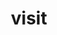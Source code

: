 ---
title: "visit"
layout: cache
categories: [package, develop]
meta: {"versions": ["3.3.2", "3.3.3"], "compilers": ["gcc@=11.1.0"], "oss": ["ubuntu20.04"], "platforms": ["linux"], "targets": ["x86_64_v3"], "stacks": ["data-vis-sdk", "e4s"], "num_specs": 44, "num_specs_by_stack": {"data-vis-sdk": 34, "e4s": 10}}
spec_details: [{"hash": "2zxhs23gkgguqe55smypcwz4w5w6asgj", "compiler": "gcc@=11.1.0", "versions": ["3.3.3"], "os": "ubuntu20.04", "platform": "linux", "target": "x86_64_v3", "variants": ["+adios2", "build_system=cmake", "build_type=Release", "+conduit", "generator=ninja", "+gui", "+hdf5", "~ipo", "+mfem", "+mpi", "~osmesa", "patches=bd43c00", "+plugins", "+python", "+silo", "~vtkm"], "stacks": ["data-vis-sdk"], "size": "-", "tarball": "https://binaries.spack.io/develop/build_cache/linux-ubuntu20.04-x86_64_v3/gcc-11.1.0/visit-3.3.3/linux-ubuntu20.04-x86_64_v3-gcc-11.1.0-visit-3.3.3-2zxhs23gkgguqe55smypcwz4w5w6asgj.spack"}, {"hash": "6koefexowm7bleqccbq6aeuih57yydib", "compiler": "gcc@=11.1.0", "versions": ["3.3.2"], "os": "ubuntu20.04", "platform": "linux", "target": "x86_64_v3", "variants": ["+adios2", "build_system=cmake", "build_type=RelWithDebInfo", "+conduit", "generator=ninja", "+gui", "+hdf5", "~ipo", "+mfem", "+mpi", "~osmesa", "patches=bd43c00", "+plugins", "+python", "+silo", "~vtkm"], "stacks": ["data-vis-sdk"], "size": "-", "tarball": "https://binaries.spack.io/develop/build_cache/linux-ubuntu20.04-x86_64_v3/gcc-11.1.0/visit-3.3.2/linux-ubuntu20.04-x86_64_v3-gcc-11.1.0-visit-3.3.2-6koefexowm7bleqccbq6aeuih57yydib.spack"}, {"hash": "vb7r7zqsagsase6uxbf4kvzf3uoldtcn", "compiler": "gcc@=11.1.0", "versions": ["3.3.2"], "os": "ubuntu20.04", "platform": "linux", "target": "x86_64_v3", "variants": ["+adios2", "build_system=cmake", "build_type=RelWithDebInfo", "+conduit", "generator=ninja", "~gui", "+hdf5", "~ipo", "+mfem", "+mpi", "+osmesa", "patches=bd43c00", "+plugins", "+python", "+silo", "~vtkm"], "stacks": ["data-vis-sdk"], "size": "-", "tarball": "https://binaries.spack.io/develop/build_cache/linux-ubuntu20.04-x86_64_v3/gcc-11.1.0/visit-3.3.2/linux-ubuntu20.04-x86_64_v3-gcc-11.1.0-visit-3.3.2-vb7r7zqsagsase6uxbf4kvzf3uoldtcn.spack"}, {"hash": "h3zqdximqzkvdhpu3fhpk5ovbobi5sqn", "compiler": "gcc@=11.1.0", "versions": ["3.3.2"], "os": "ubuntu20.04", "platform": "linux", "target": "x86_64_v3", "variants": ["+adios2", "build_system=cmake", "build_type=RelWithDebInfo", "+conduit", "generator=ninja", "~gui", "+hdf5", "~ipo", "+mfem", "+mpi", "~osmesa", "patches=bd43c00", "+plugins", "+python", "+silo", "~vtkm"], "stacks": ["data-vis-sdk"], "size": "-", "tarball": "https://binaries.spack.io/develop/build_cache/linux-ubuntu20.04-x86_64_v3/gcc-11.1.0/visit-3.3.2/linux-ubuntu20.04-x86_64_v3-gcc-11.1.0-visit-3.3.2-h3zqdximqzkvdhpu3fhpk5ovbobi5sqn.spack"}, {"hash": "7yxa6uomvlmn7ymgxzm3ao3xzcefamdv", "compiler": "gcc@=11.1.0", "versions": ["3.3.2"], "os": "ubuntu20.04", "platform": "linux", "target": "x86_64_v3", "variants": ["+adios2", "build_system=cmake", "build_type=RelWithDebInfo", "+conduit", "generator=ninja", "~gui", "+hdf5", "~ipo", "+mfem", "+mpi", "+osmesa", "patches=bd43c00", "+plugins", "+python", "+silo", "~vtkm"], "stacks": ["data-vis-sdk"], "size": "-", "tarball": "https://binaries.spack.io/develop/build_cache/linux-ubuntu20.04-x86_64_v3/gcc-11.1.0/visit-3.3.2/linux-ubuntu20.04-x86_64_v3-gcc-11.1.0-visit-3.3.2-7yxa6uomvlmn7ymgxzm3ao3xzcefamdv.spack"}, {"hash": "avpuazb46km47jhxzsecyhiqer3kmo27", "compiler": "gcc@=11.1.0", "versions": ["3.3.3"], "os": "ubuntu20.04", "platform": "linux", "target": "x86_64_v3", "variants": ["+adios2", "build_system=cmake", "build_type=RelWithDebInfo", "+conduit", "generator=ninja", "~gui", "+hdf5", "~ipo", "+mfem", "+mpi", "+osmesa", "patches=bd43c00", "+plugins", "+python", "+silo", "~vtkm"], "stacks": ["data-vis-sdk"], "size": "-", "tarball": "https://binaries.spack.io/develop/build_cache/linux-ubuntu20.04-x86_64_v3/gcc-11.1.0/visit-3.3.3/linux-ubuntu20.04-x86_64_v3-gcc-11.1.0-visit-3.3.3-avpuazb46km47jhxzsecyhiqer3kmo27.spack"}, {"hash": "uslcjguc6cklq4twz6edpun4ydp2ntsb", "compiler": "gcc@=11.1.0", "versions": ["3.3.2"], "os": "ubuntu20.04", "platform": "linux", "target": "x86_64_v3", "variants": ["+adios2", "build_system=cmake", "build_type=RelWithDebInfo", "+conduit", "generator=ninja", "~gui", "+hdf5", "~ipo", "+mfem", "+mpi", "+osmesa", "patches=bd43c00", "+plugins", "+python", "+silo", "~vtkm"], "stacks": ["data-vis-sdk"], "size": "-", "tarball": "https://binaries.spack.io/develop/build_cache/linux-ubuntu20.04-x86_64_v3/gcc-11.1.0/visit-3.3.2/linux-ubuntu20.04-x86_64_v3-gcc-11.1.0-visit-3.3.2-uslcjguc6cklq4twz6edpun4ydp2ntsb.spack"}, {"hash": "hmpdj3bz53qctnbzyxctcah7ocn737jy", "compiler": "gcc@=11.1.0", "versions": ["3.3.3"], "os": "ubuntu20.04", "platform": "linux", "target": "x86_64_v3", "variants": ["+adios2", "build_system=cmake", "build_type=Release", "+conduit", "generator=ninja", "~gui", "+hdf5", "~ipo", "+mfem", "+mpi", "~osmesa", "patches=bd43c00", "+plugins", "+python", "+silo", "~vtkm"], "stacks": ["e4s"], "size": "-", "tarball": "https://binaries.spack.io/develop/build_cache/linux-ubuntu20.04-x86_64_v3/gcc-11.1.0/visit-3.3.3/linux-ubuntu20.04-x86_64_v3-gcc-11.1.0-visit-3.3.3-hmpdj3bz53qctnbzyxctcah7ocn737jy.spack"}, {"hash": "5vict27uaz3v3hn5nr7eefcph4vbff4t", "compiler": "gcc@=11.1.0", "versions": ["3.3.3"], "os": "ubuntu20.04", "platform": "linux", "target": "x86_64_v3", "variants": ["+adios2", "build_system=cmake", "build_type=RelWithDebInfo", "+conduit", "generator=ninja", "~gui", "+hdf5", "~ipo", "+mfem", "+mpi", "~osmesa", "patches=bd43c00", "+plugins", "+python", "+silo", "~vtkm"], "stacks": ["e4s"], "size": "-", "tarball": "https://binaries.spack.io/develop/build_cache/linux-ubuntu20.04-x86_64_v3/gcc-11.1.0/visit-3.3.3/linux-ubuntu20.04-x86_64_v3-gcc-11.1.0-visit-3.3.3-5vict27uaz3v3hn5nr7eefcph4vbff4t.spack"}, {"hash": "cljvn7w33ajcr5xf7ajhonux2muttd3z", "compiler": "gcc@=11.1.0", "versions": ["3.3.3"], "os": "ubuntu20.04", "platform": "linux", "target": "x86_64_v3", "variants": ["+adios2", "build_system=cmake", "build_type=RelWithDebInfo", "+conduit", "generator=ninja", "+gui", "+hdf5", "~ipo", "+mfem", "+mpi", "~osmesa", "patches=bd43c00", "+plugins", "+python", "+silo", "~vtkm"], "stacks": ["data-vis-sdk"], "size": "-", "tarball": "https://binaries.spack.io/develop/build_cache/linux-ubuntu20.04-x86_64_v3/gcc-11.1.0/visit-3.3.3/linux-ubuntu20.04-x86_64_v3-gcc-11.1.0-visit-3.3.3-cljvn7w33ajcr5xf7ajhonux2muttd3z.spack"}, {"hash": "4zay4smy3o2svjgl5ojxdk7ceoyi5d34", "compiler": "gcc@=11.1.0", "versions": ["3.3.2"], "os": "ubuntu20.04", "platform": "linux", "target": "x86_64_v3", "variants": ["+adios2", "build_system=cmake", "build_type=RelWithDebInfo", "+conduit", "generator=ninja", "~gui", "+hdf5", "~ipo", "+mfem", "+mpi", "~osmesa", "patches=bd43c00", "+plugins", "+python", "+silo", "~vtkm"], "stacks": ["data-vis-sdk"], "size": "-", "tarball": "https://binaries.spack.io/develop/build_cache/linux-ubuntu20.04-x86_64_v3/gcc-11.1.0/visit-3.3.2/linux-ubuntu20.04-x86_64_v3-gcc-11.1.0-visit-3.3.2-4zay4smy3o2svjgl5ojxdk7ceoyi5d34.spack"}, {"hash": "y6cncc23jpqet2zmr3sthgfulgvmyaa7", "compiler": "gcc@=11.1.0", "versions": ["3.3.3"], "os": "ubuntu20.04", "platform": "linux", "target": "x86_64_v3", "variants": ["+adios2", "build_system=cmake", "build_type=RelWithDebInfo", "+conduit", "generator=ninja", "+gui", "+hdf5", "~ipo", "+mfem", "+mpi", "~osmesa", "patches=bd43c00", "+plugins", "+python", "+silo", "~vtkm"], "stacks": ["data-vis-sdk"], "size": "-", "tarball": "https://binaries.spack.io/develop/build_cache/linux-ubuntu20.04-x86_64_v3/gcc-11.1.0/visit-3.3.3/linux-ubuntu20.04-x86_64_v3-gcc-11.1.0-visit-3.3.3-y6cncc23jpqet2zmr3sthgfulgvmyaa7.spack"}, {"hash": "zqf5nv3exkdzzk7rkgjn6d6st4s7zlhz", "compiler": "gcc@=11.1.0", "versions": ["3.3.2"], "os": "ubuntu20.04", "platform": "linux", "target": "x86_64_v3", "variants": ["+adios2", "build_system=cmake", "build_type=RelWithDebInfo", "+conduit", "generator=ninja", "~gui", "+hdf5", "~ipo", "+mfem", "+mpi", "~osmesa", "patches=bd43c00", "+plugins", "+python", "+silo", "~vtkm"], "stacks": ["e4s"], "size": "-", "tarball": "https://binaries.spack.io/develop/build_cache/linux-ubuntu20.04-x86_64_v3/gcc-11.1.0/visit-3.3.2/linux-ubuntu20.04-x86_64_v3-gcc-11.1.0-visit-3.3.2-zqf5nv3exkdzzk7rkgjn6d6st4s7zlhz.spack"}, {"hash": "imxvy6pshwbk4qybpons3hke5e2awsae", "compiler": "gcc@=11.1.0", "versions": ["3.3.2"], "os": "ubuntu20.04", "platform": "linux", "target": "x86_64_v3", "variants": ["+adios2", "build_system=cmake", "build_type=RelWithDebInfo", "+conduit", "generator=ninja", "~gui", "+hdf5", "~ipo", "+mfem", "+mpi", "~osmesa", "patches=bd43c00", "+plugins", "+python", "+silo", "~vtkm"], "stacks": ["e4s"], "size": "-", "tarball": "https://binaries.spack.io/develop/build_cache/linux-ubuntu20.04-x86_64_v3/gcc-11.1.0/visit-3.3.2/linux-ubuntu20.04-x86_64_v3-gcc-11.1.0-visit-3.3.2-imxvy6pshwbk4qybpons3hke5e2awsae.spack"}, {"hash": "2xx6um7rjkbufffnpusyqgopx6h57p6i", "compiler": "gcc@=11.1.0", "versions": ["3.3.3"], "os": "ubuntu20.04", "platform": "linux", "target": "x86_64_v3", "variants": ["+adios2", "build_system=cmake", "build_type=RelWithDebInfo", "+conduit", "generator=ninja", "~gui", "+hdf5", "~ipo", "+mfem", "+mpi", "+osmesa", "patches=bd43c00", "+plugins", "+python", "+silo", "~vtkm"], "stacks": ["data-vis-sdk"], "size": "-", "tarball": "https://binaries.spack.io/develop/build_cache/linux-ubuntu20.04-x86_64_v3/gcc-11.1.0/visit-3.3.3/linux-ubuntu20.04-x86_64_v3-gcc-11.1.0-visit-3.3.3-2xx6um7rjkbufffnpusyqgopx6h57p6i.spack"}, {"hash": "qgye65vmtfog5mbrohfgskjv3rbq4hsf", "compiler": "gcc@=11.1.0", "versions": ["3.3.3"], "os": "ubuntu20.04", "platform": "linux", "target": "x86_64_v3", "variants": ["+adios2", "build_system=cmake", "build_type=RelWithDebInfo", "+conduit", "generator=ninja", "+gui", "+hdf5", "~ipo", "+mfem", "+mpi", "~osmesa", "patches=bd43c00", "+plugins", "+python", "+silo", "~vtkm"], "stacks": ["data-vis-sdk"], "size": "-", "tarball": "https://binaries.spack.io/develop/build_cache/linux-ubuntu20.04-x86_64_v3/gcc-11.1.0/visit-3.3.3/linux-ubuntu20.04-x86_64_v3-gcc-11.1.0-visit-3.3.3-qgye65vmtfog5mbrohfgskjv3rbq4hsf.spack"}, {"hash": "eppua6nreyqajju32j55pwufa6pfi67j", "compiler": "gcc@=11.1.0", "versions": ["3.3.3"], "os": "ubuntu20.04", "platform": "linux", "target": "x86_64_v3", "variants": ["+adios2", "build_system=cmake", "build_type=RelWithDebInfo", "+conduit", "generator=ninja", "~gui", "+hdf5", "~ipo", "+mfem", "+mpi", "+osmesa", "patches=bd43c00", "+plugins", "+python", "+silo", "~vtkm"], "stacks": ["data-vis-sdk"], "size": "-", "tarball": "https://binaries.spack.io/develop/build_cache/linux-ubuntu20.04-x86_64_v3/gcc-11.1.0/visit-3.3.3/linux-ubuntu20.04-x86_64_v3-gcc-11.1.0-visit-3.3.3-eppua6nreyqajju32j55pwufa6pfi67j.spack"}, {"hash": "vwbl4wxs6cqbycbqwxl2omcn6i42cm4q", "compiler": "gcc@=11.1.0", "versions": ["3.3.2"], "os": "ubuntu20.04", "platform": "linux", "target": "x86_64_v3", "variants": ["+adios2", "build_system=cmake", "build_type=RelWithDebInfo", "+conduit", "generator=ninja", "~gui", "+hdf5", "~ipo", "+mfem", "+mpi", "~osmesa", "patches=bd43c00", "+plugins", "+python", "+silo", "~vtkm"], "stacks": ["e4s"], "size": "-", "tarball": "https://binaries.spack.io/develop/build_cache/linux-ubuntu20.04-x86_64_v3/gcc-11.1.0/visit-3.3.2/linux-ubuntu20.04-x86_64_v3-gcc-11.1.0-visit-3.3.2-vwbl4wxs6cqbycbqwxl2omcn6i42cm4q.spack"}, {"hash": "kxy66cs4vvirfhpbgq2sp2cehcmbxk54", "compiler": "gcc@=11.1.0", "versions": ["3.3.3"], "os": "ubuntu20.04", "platform": "linux", "target": "x86_64_v3", "variants": ["+adios2", "build_system=cmake", "build_type=RelWithDebInfo", "+conduit", "generator=ninja", "~gui", "+hdf5", "~ipo", "+mfem", "+mpi", "~osmesa", "patches=bd43c00", "+plugins", "+python", "+silo", "~vtkm"], "stacks": ["data-vis-sdk"], "size": "-", "tarball": "https://binaries.spack.io/develop/build_cache/linux-ubuntu20.04-x86_64_v3/gcc-11.1.0/visit-3.3.3/linux-ubuntu20.04-x86_64_v3-gcc-11.1.0-visit-3.3.3-kxy66cs4vvirfhpbgq2sp2cehcmbxk54.spack"}, {"hash": "ilhhvpez4skf7gshprtjgfhg2nrup5u5", "compiler": "gcc@=11.1.0", "versions": ["3.3.3"], "os": "ubuntu20.04", "platform": "linux", "target": "x86_64_v3", "variants": ["+adios2", "build_system=cmake", "build_type=RelWithDebInfo", "+conduit", "generator=ninja", "~gui", "+hdf5", "~ipo", "+mfem", "+mpi", "~osmesa", "patches=bd43c00", "+plugins", "+python", "+silo", "~vtkm"], "stacks": ["data-vis-sdk"], "size": "-", "tarball": "https://binaries.spack.io/develop/build_cache/linux-ubuntu20.04-x86_64_v3/gcc-11.1.0/visit-3.3.3/linux-ubuntu20.04-x86_64_v3-gcc-11.1.0-visit-3.3.3-ilhhvpez4skf7gshprtjgfhg2nrup5u5.spack"}, {"hash": "3ua7fffb22snz4776ciorrs5tgvq7ecy", "compiler": "gcc@=11.1.0", "versions": ["3.3.2"], "os": "ubuntu20.04", "platform": "linux", "target": "x86_64_v3", "variants": ["+adios2", "build_system=cmake", "build_type=RelWithDebInfo", "+conduit", "generator=ninja", "+gui", "+hdf5", "~ipo", "+mfem", "+mpi", "~osmesa", "patches=bd43c00", "+plugins", "+python", "+silo", "~vtkm"], "stacks": ["data-vis-sdk"], "size": "-", "tarball": "https://binaries.spack.io/develop/build_cache/linux-ubuntu20.04-x86_64_v3/gcc-11.1.0/visit-3.3.2/linux-ubuntu20.04-x86_64_v3-gcc-11.1.0-visit-3.3.2-3ua7fffb22snz4776ciorrs5tgvq7ecy.spack"}, {"hash": "4w75c7wp66avkubqj43tljslgqlloiuc", "compiler": "gcc@=11.1.0", "versions": ["3.3.2"], "os": "ubuntu20.04", "platform": "linux", "target": "x86_64_v3", "variants": ["+adios2", "build_system=cmake", "build_type=RelWithDebInfo", "+conduit", "generator=ninja", "~gui", "+hdf5", "~ipo", "+mfem", "+mpi", "~osmesa", "patches=bd43c00", "+plugins", "+python", "+silo", "~vtkm"], "stacks": ["data-vis-sdk"], "size": "-", "tarball": "https://binaries.spack.io/develop/build_cache/linux-ubuntu20.04-x86_64_v3/gcc-11.1.0/visit-3.3.2/linux-ubuntu20.04-x86_64_v3-gcc-11.1.0-visit-3.3.2-4w75c7wp66avkubqj43tljslgqlloiuc.spack"}, {"hash": "vjgzgwpnj2tw33josg7wz7yppdqvw3eg", "compiler": "gcc@=11.1.0", "versions": ["3.3.3"], "os": "ubuntu20.04", "platform": "linux", "target": "x86_64_v3", "variants": ["+adios2", "build_system=cmake", "build_type=RelWithDebInfo", "+conduit", "generator=ninja", "~gui", "+hdf5", "~ipo", "+mfem", "+mpi", "~osmesa", "patches=bd43c00", "+plugins", "+python", "+silo", "~vtkm"], "stacks": ["e4s"], "size": "-", "tarball": "https://binaries.spack.io/develop/build_cache/linux-ubuntu20.04-x86_64_v3/gcc-11.1.0/visit-3.3.3/linux-ubuntu20.04-x86_64_v3-gcc-11.1.0-visit-3.3.3-vjgzgwpnj2tw33josg7wz7yppdqvw3eg.spack"}, {"hash": "roroee4uqh2ehlz52oumrtwcqdemlmsm", "compiler": "gcc@=11.1.0", "versions": ["3.3.3"], "os": "ubuntu20.04", "platform": "linux", "target": "x86_64_v3", "variants": ["+adios2", "build_system=cmake", "build_type=RelWithDebInfo", "+conduit", "generator=ninja", "~gui", "+hdf5", "~ipo", "+mfem", "+mpi", "~osmesa", "patches=bd43c00", "+plugins", "+python", "+silo", "~vtkm"], "stacks": ["e4s"], "size": "-", "tarball": "https://binaries.spack.io/develop/build_cache/linux-ubuntu20.04-x86_64_v3/gcc-11.1.0/visit-3.3.3/linux-ubuntu20.04-x86_64_v3-gcc-11.1.0-visit-3.3.3-roroee4uqh2ehlz52oumrtwcqdemlmsm.spack"}, {"hash": "oxbhtx3ppccyepdfk4fbylukqw4mbv2a", "compiler": "gcc@=11.1.0", "versions": ["3.3.2"], "os": "ubuntu20.04", "platform": "linux", "target": "x86_64_v3", "variants": ["+adios2", "build_system=cmake", "build_type=RelWithDebInfo", "+conduit", "generator=ninja", "~gui", "+hdf5", "~ipo", "+mfem", "+mpi", "~osmesa", "patches=bd43c00", "+plugins", "+python", "+silo", "~vtkm"], "stacks": ["e4s"], "size": "-", "tarball": "https://binaries.spack.io/develop/build_cache/linux-ubuntu20.04-x86_64_v3/gcc-11.1.0/visit-3.3.2/linux-ubuntu20.04-x86_64_v3-gcc-11.1.0-visit-3.3.2-oxbhtx3ppccyepdfk4fbylukqw4mbv2a.spack"}, {"hash": "uuzvqcygevvgnrbkr5gu36wasywyjy2m", "compiler": "gcc@=11.1.0", "versions": ["3.3.2"], "os": "ubuntu20.04", "platform": "linux", "target": "x86_64_v3", "variants": ["+adios2", "build_system=cmake", "build_type=RelWithDebInfo", "+conduit", "generator=ninja", "~gui", "+hdf5", "~ipo", "+mfem", "+mpi", "+osmesa", "patches=bd43c00", "+plugins", "+python", "+silo", "~vtkm"], "stacks": ["data-vis-sdk"], "size": "-", "tarball": "https://binaries.spack.io/develop/build_cache/linux-ubuntu20.04-x86_64_v3/gcc-11.1.0/visit-3.3.2/linux-ubuntu20.04-x86_64_v3-gcc-11.1.0-visit-3.3.2-uuzvqcygevvgnrbkr5gu36wasywyjy2m.spack"}, {"hash": "g6wtz3ws5z4xsl63h5prin3y3upifwqa", "compiler": "gcc@=11.1.0", "versions": ["3.3.2"], "os": "ubuntu20.04", "platform": "linux", "target": "x86_64_v3", "variants": ["+adios2", "build_system=cmake", "build_type=RelWithDebInfo", "+conduit", "generator=ninja", "+gui", "+hdf5", "~ipo", "+mfem", "+mpi", "~osmesa", "patches=bd43c00", "+plugins", "+python", "+silo", "~vtkm"], "stacks": ["data-vis-sdk"], "size": "-", "tarball": "https://binaries.spack.io/develop/build_cache/linux-ubuntu20.04-x86_64_v3/gcc-11.1.0/visit-3.3.2/linux-ubuntu20.04-x86_64_v3-gcc-11.1.0-visit-3.3.2-g6wtz3ws5z4xsl63h5prin3y3upifwqa.spack"}, {"hash": "auozef7pvviwzzocuckc7nq4mbiugalu", "compiler": "gcc@=11.1.0", "versions": ["3.3.2"], "os": "ubuntu20.04", "platform": "linux", "target": "x86_64_v3", "variants": ["+adios2", "build_system=cmake", "build_type=RelWithDebInfo", "+conduit", "generator=ninja", "+gui", "+hdf5", "~ipo", "+mfem", "+mpi", "~osmesa", "patches=bd43c00", "+plugins", "+python", "+silo", "~vtkm"], "stacks": ["data-vis-sdk"], "size": "-", "tarball": "https://binaries.spack.io/develop/build_cache/linux-ubuntu20.04-x86_64_v3/gcc-11.1.0/visit-3.3.2/linux-ubuntu20.04-x86_64_v3-gcc-11.1.0-visit-3.3.2-auozef7pvviwzzocuckc7nq4mbiugalu.spack"}, {"hash": "ujmdwxme5o7ac344ezomdz4u2ytckfaq", "compiler": "gcc@=11.1.0", "versions": ["3.3.3"], "os": "ubuntu20.04", "platform": "linux", "target": "x86_64_v3", "variants": ["+adios2", "build_system=cmake", "build_type=RelWithDebInfo", "+conduit", "generator=ninja", "~gui", "+hdf5", "~ipo", "+mfem", "+mpi", "~osmesa", "patches=bd43c00", "+plugins", "+python", "+silo", "~vtkm"], "stacks": ["e4s"], "size": "-", "tarball": "https://binaries.spack.io/develop/build_cache/linux-ubuntu20.04-x86_64_v3/gcc-11.1.0/visit-3.3.3/linux-ubuntu20.04-x86_64_v3-gcc-11.1.0-visit-3.3.3-ujmdwxme5o7ac344ezomdz4u2ytckfaq.spack"}, {"hash": "fbjarh4cspoiudyran4tgjnleq7k2ij7", "compiler": "gcc@=11.1.0", "versions": ["3.3.3"], "os": "ubuntu20.04", "platform": "linux", "target": "x86_64_v3", "variants": ["+adios2", "build_system=cmake", "build_type=Release", "+conduit", "generator=ninja", "~gui", "+hdf5", "~ipo", "+mfem", "+mpi", "~osmesa", "patches=bd43c00", "+plugins", "+python", "+silo", "~vtkm"], "stacks": ["data-vis-sdk"], "size": "-", "tarball": "https://binaries.spack.io/develop/build_cache/linux-ubuntu20.04-x86_64_v3/gcc-11.1.0/visit-3.3.3/linux-ubuntu20.04-x86_64_v3-gcc-11.1.0-visit-3.3.3-fbjarh4cspoiudyran4tgjnleq7k2ij7.spack"}, {"hash": "dbre43gsrnpgjtp7yizxfevsv4em5ano", "compiler": "gcc@=11.1.0", "versions": ["3.3.3"], "os": "ubuntu20.04", "platform": "linux", "target": "x86_64_v3", "variants": ["+adios2", "build_system=cmake", "build_type=RelWithDebInfo", "+conduit", "generator=ninja", "~gui", "+hdf5", "~ipo", "+mfem", "+mpi", "~osmesa", "patches=bd43c00", "+plugins", "+python", "+silo", "~vtkm"], "stacks": ["data-vis-sdk"], "size": "-", "tarball": "https://binaries.spack.io/develop/build_cache/linux-ubuntu20.04-x86_64_v3/gcc-11.1.0/visit-3.3.3/linux-ubuntu20.04-x86_64_v3-gcc-11.1.0-visit-3.3.3-dbre43gsrnpgjtp7yizxfevsv4em5ano.spack"}, {"hash": "vvckvfzpcawrnsgbivkyktjs6s4vpngo", "compiler": "gcc@=11.1.0", "versions": ["3.3.3"], "os": "ubuntu20.04", "platform": "linux", "target": "x86_64_v3", "variants": ["+adios2", "build_system=cmake", "build_type=Release", "+conduit", "generator=ninja", "+gui", "+hdf5", "~ipo", "+mfem", "+mpi", "~osmesa", "patches=bd43c00", "+plugins", "+python", "+silo", "~vtkm"], "stacks": ["data-vis-sdk"], "size": "-", "tarball": "https://binaries.spack.io/develop/build_cache/linux-ubuntu20.04-x86_64_v3/gcc-11.1.0/visit-3.3.3/linux-ubuntu20.04-x86_64_v3-gcc-11.1.0-visit-3.3.3-vvckvfzpcawrnsgbivkyktjs6s4vpngo.spack"}, {"hash": "ay3ibedb2d23irx7iitwgaa6yuxwbqlz", "compiler": "gcc@=11.1.0", "versions": ["3.3.3"], "os": "ubuntu20.04", "platform": "linux", "target": "x86_64_v3", "variants": ["+adios2", "build_system=cmake", "build_type=Release", "+conduit", "generator=ninja", "~gui", "+hdf5", "~ipo", "+mfem", "+mpi", "~osmesa", "patches=bd43c00", "+plugins", "+python", "+silo", "~vtkm"], "stacks": ["e4s"], "size": "-", "tarball": "https://binaries.spack.io/develop/build_cache/linux-ubuntu20.04-x86_64_v3/gcc-11.1.0/visit-3.3.3/linux-ubuntu20.04-x86_64_v3-gcc-11.1.0-visit-3.3.3-ay3ibedb2d23irx7iitwgaa6yuxwbqlz.spack"}, {"hash": "tke5forrgj4ny7h6kuwvqdlzhpiww2sa", "compiler": "gcc@=11.1.0", "versions": ["3.3.2"], "os": "ubuntu20.04", "platform": "linux", "target": "x86_64_v3", "variants": ["+adios2", "build_system=cmake", "build_type=RelWithDebInfo", "+conduit", "generator=ninja", "+gui", "+hdf5", "~ipo", "+mfem", "+mpi", "~osmesa", "patches=bd43c00", "+plugins", "+python", "+silo", "~vtkm"], "stacks": ["data-vis-sdk"], "size": "-", "tarball": "https://binaries.spack.io/develop/build_cache/linux-ubuntu20.04-x86_64_v3/gcc-11.1.0/visit-3.3.2/linux-ubuntu20.04-x86_64_v3-gcc-11.1.0-visit-3.3.2-tke5forrgj4ny7h6kuwvqdlzhpiww2sa.spack"}, {"hash": "kx7rrb3dsqqlwrfncdbwjbrzj2ey2tfl", "compiler": "gcc@=11.1.0", "versions": ["3.3.2"], "os": "ubuntu20.04", "platform": "linux", "target": "x86_64_v3", "variants": ["+adios2", "build_system=cmake", "build_type=RelWithDebInfo", "+conduit", "generator=ninja", "~gui", "+hdf5", "~ipo", "+mfem", "+mpi", "~osmesa", "patches=bd43c00", "+plugins", "+python", "+silo", "~vtkm"], "stacks": ["data-vis-sdk"], "size": "-", "tarball": "https://binaries.spack.io/develop/build_cache/linux-ubuntu20.04-x86_64_v3/gcc-11.1.0/visit-3.3.2/linux-ubuntu20.04-x86_64_v3-gcc-11.1.0-visit-3.3.2-kx7rrb3dsqqlwrfncdbwjbrzj2ey2tfl.spack"}, {"hash": "mlq4sarzu7xnoipurl6awkkqgh7dsqyc", "compiler": "gcc@=11.1.0", "versions": ["3.3.3"], "os": "ubuntu20.04", "platform": "linux", "target": "x86_64_v3", "variants": ["+adios2", "build_system=cmake", "build_type=RelWithDebInfo", "+conduit", "generator=ninja", "~gui", "+hdf5", "~ipo", "+mfem", "+mpi", "+osmesa", "patches=bd43c00", "+plugins", "+python", "+silo", "~vtkm"], "stacks": ["data-vis-sdk"], "size": "-", "tarball": "https://binaries.spack.io/develop/build_cache/linux-ubuntu20.04-x86_64_v3/gcc-11.1.0/visit-3.3.3/linux-ubuntu20.04-x86_64_v3-gcc-11.1.0-visit-3.3.3-mlq4sarzu7xnoipurl6awkkqgh7dsqyc.spack"}, {"hash": "5t3y6p2gs2xj5rwsk7kfmdrstdjdfvwl", "compiler": "gcc@=11.1.0", "versions": ["3.3.3"], "os": "ubuntu20.04", "platform": "linux", "target": "x86_64_v3", "variants": ["+adios2", "build_system=cmake", "build_type=RelWithDebInfo", "+conduit", "generator=ninja", "+gui", "+hdf5", "~ipo", "+mfem", "+mpi", "~osmesa", "patches=bd43c00", "+plugins", "+python", "+silo", "~vtkm"], "stacks": ["data-vis-sdk"], "size": "-", "tarball": "https://binaries.spack.io/develop/build_cache/linux-ubuntu20.04-x86_64_v3/gcc-11.1.0/visit-3.3.3/linux-ubuntu20.04-x86_64_v3-gcc-11.1.0-visit-3.3.3-5t3y6p2gs2xj5rwsk7kfmdrstdjdfvwl.spack"}, {"hash": "fnefyik3ybnt2l6i3qiahuv4o5el4h6w", "compiler": "gcc@=11.1.0", "versions": ["3.3.2"], "os": "ubuntu20.04", "platform": "linux", "target": "x86_64_v3", "variants": ["+adios2", "build_system=cmake", "build_type=RelWithDebInfo", "+conduit", "generator=ninja", "~gui", "+hdf5", "~ipo", "+mfem", "+mpi", "~osmesa", "patches=bd43c00", "+plugins", "+python", "+silo", "~vtkm"], "stacks": ["data-vis-sdk"], "size": "-", "tarball": "https://binaries.spack.io/develop/build_cache/linux-ubuntu20.04-x86_64_v3/gcc-11.1.0/visit-3.3.2/linux-ubuntu20.04-x86_64_v3-gcc-11.1.0-visit-3.3.2-fnefyik3ybnt2l6i3qiahuv4o5el4h6w.spack"}, {"hash": "uevuwew55rsuor66furbaic6xytkrtlt", "compiler": "gcc@=11.1.0", "versions": ["3.3.3"], "os": "ubuntu20.04", "platform": "linux", "target": "x86_64_v3", "variants": ["+adios2", "build_system=cmake", "build_type=RelWithDebInfo", "+conduit", "generator=ninja", "~gui", "+hdf5", "~ipo", "+mfem", "+mpi", "~osmesa", "patches=bd43c00", "+plugins", "+python", "+silo", "~vtkm"], "stacks": ["data-vis-sdk"], "size": "-", "tarball": "https://binaries.spack.io/develop/build_cache/linux-ubuntu20.04-x86_64_v3/gcc-11.1.0/visit-3.3.3/linux-ubuntu20.04-x86_64_v3-gcc-11.1.0-visit-3.3.3-uevuwew55rsuor66furbaic6xytkrtlt.spack"}, {"hash": "tb4lvk5wvjn3op7z32d5n3oih5sisrdf", "compiler": "gcc@=11.1.0", "versions": ["3.3.3"], "os": "ubuntu20.04", "platform": "linux", "target": "x86_64_v3", "variants": ["+adios2", "build_system=cmake", "build_type=RelWithDebInfo", "+conduit", "generator=ninja", "+gui", "+hdf5", "~ipo", "+mfem", "+mpi", "~osmesa", "patches=bd43c00", "+plugins", "+python", "+silo", "~vtkm"], "stacks": ["data-vis-sdk"], "size": "-", "tarball": "https://binaries.spack.io/develop/build_cache/linux-ubuntu20.04-x86_64_v3/gcc-11.1.0/visit-3.3.3/linux-ubuntu20.04-x86_64_v3-gcc-11.1.0-visit-3.3.3-tb4lvk5wvjn3op7z32d5n3oih5sisrdf.spack"}, {"hash": "qt5n3x22ygqcrfz2zem4xpxjhxj3qhim", "compiler": "gcc@=11.1.0", "versions": ["3.3.2"], "os": "ubuntu20.04", "platform": "linux", "target": "x86_64_v3", "variants": ["+adios2", "build_system=cmake", "build_type=RelWithDebInfo", "+conduit", "generator=ninja", "+gui", "+hdf5", "~ipo", "+mfem", "+mpi", "~osmesa", "patches=bd43c00", "+plugins", "+python", "+silo", "~vtkm"], "stacks": ["data-vis-sdk"], "size": "-", "tarball": "https://binaries.spack.io/develop/build_cache/linux-ubuntu20.04-x86_64_v3/gcc-11.1.0/visit-3.3.2/linux-ubuntu20.04-x86_64_v3-gcc-11.1.0-visit-3.3.2-qt5n3x22ygqcrfz2zem4xpxjhxj3qhim.spack"}, {"hash": "rc5vbrsqhb7urnsusmqbqimrvvdpckka", "compiler": "gcc@=11.1.0", "versions": ["3.3.2"], "os": "ubuntu20.04", "platform": "linux", "target": "x86_64_v3", "variants": ["+adios2", "build_system=cmake", "build_type=RelWithDebInfo", "+conduit", "generator=ninja", "~gui", "+hdf5", "~ipo", "+mfem", "+mpi", "+osmesa", "patches=bd43c00", "+plugins", "+python", "+silo", "~vtkm"], "stacks": ["data-vis-sdk"], "size": "-", "tarball": "https://binaries.spack.io/develop/build_cache/linux-ubuntu20.04-x86_64_v3/gcc-11.1.0/visit-3.3.2/linux-ubuntu20.04-x86_64_v3-gcc-11.1.0-visit-3.3.2-rc5vbrsqhb7urnsusmqbqimrvvdpckka.spack"}, {"hash": "xtyxfqiu6jcvyk5ujmdjwvkif53ylayf", "compiler": "gcc@=11.1.0", "versions": ["3.3.3"], "os": "ubuntu20.04", "platform": "linux", "target": "x86_64_v3", "variants": ["+adios2", "build_system=cmake", "build_type=Release", "+conduit", "generator=ninja", "+gui", "+hdf5", "~ipo", "+mfem", "+mpi", "~osmesa", "patches=bd43c00", "+plugins", "+python", "+silo", "~vtkm"], "stacks": ["data-vis-sdk"], "size": "-", "tarball": "https://binaries.spack.io/develop/build_cache/linux-ubuntu20.04-x86_64_v3/gcc-11.1.0/visit-3.3.3/linux-ubuntu20.04-x86_64_v3-gcc-11.1.0-visit-3.3.3-xtyxfqiu6jcvyk5ujmdjwvkif53ylayf.spack"}, {"hash": "ndlgq44mkmmdsz6tidwfowdpuu2go6m3", "compiler": "gcc@=11.1.0", "versions": ["3.3.3"], "os": "ubuntu20.04", "platform": "linux", "target": "x86_64_v3", "variants": ["+adios2", "build_system=cmake", "build_type=Release", "+conduit", "generator=ninja", "~gui", "+hdf5", "~ipo", "+mfem", "+mpi", "+osmesa", "patches=bd43c00", "+plugins", "+python", "+silo", "~vtkm"], "stacks": ["data-vis-sdk"], "size": "-", "tarball": "https://binaries.spack.io/develop/build_cache/linux-ubuntu20.04-x86_64_v3/gcc-11.1.0/visit-3.3.3/linux-ubuntu20.04-x86_64_v3-gcc-11.1.0-visit-3.3.3-ndlgq44mkmmdsz6tidwfowdpuu2go6m3.spack"}]
---